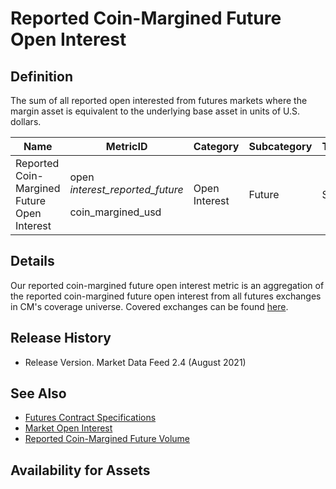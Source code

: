 # Reported Coin-Margined Future Open Interest

## Definition

The sum of all reported open interested from futures markets where the margin asset is equivalent to the underlying base asset in units of U.S. dollars.[\
](https://docs.coinmetrics.io/asset-metrics/volume/volume\_reported\_future\_coin\_margined\_usd\_1d)

| Name                                        | MetricID                                                       | Category      | Subcategory | Type | Unit | Frequency |
| ------------------------------------------- | -------------------------------------------------------------- | ------------- | ----------- | ---- | ---- | --------- |
| Reported Coin-Margined Future Open Interest | <p>open _interest_reported_future_</p><p>coin_margined_usd</p> | Open Interest | Future      | Sum  | USD  | 1h, 1d    |

## Details

Our reported coin-margined future open interest metric is an aggregation of the reported coin-margined future open interest from all futures exchanges in CM's coverage universe.  Covered exchanges can be found [here](../../exchanges/all-exchanges.md).

## Release History

* Release Version. Market Data Feed 2.4 (August 2021)&#x20;

## See Also

* [Futures Contract Specifications](../../market-data/derivatives-contract-specifications.md)
* [Market Open Interest](../../market-data/market-open-interest.md)
* [Reported Coin-Margined Future Volume](../volume/volume\_reported\_future\_coin\_margined\_usd\_1d.md)

## Availability for Assets
